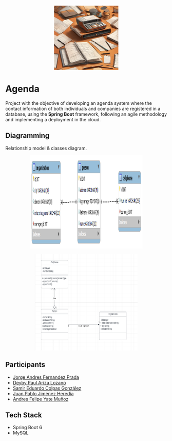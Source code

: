 [Agenda logo]: #
<p align="center">
  <img src="/img/agenda-logo.png" alt="Agenda logo" width="200" height="200"/>
</p>

# Agenda

Project with the objective of developing an agenda system where the contact information of both individuals and companies are registered in a database, using the **Spring Boot** framework, following an agile methodology and implementing a deployment in the cloud.

## Diagramming

Relationship model & classes diagram.

<p align="center">
  <img src="/img/agenda-rm.png" alt="Agenda logo" width="350" height="290"/>
</p>

<p align="center">
  <img src="/img/agenda-diagram-class.png" alt="Agenda logo" width="320" height="300"/>
</p>

## Participants

- [Jorge Andres Fernandez Prada](www.linkedin.com/in/jorge-andres-fernandez-prada-712b212b0)
- [Deyby Paul Ariza Lozano](https://www.linkedin.com/in/deyby-ariza-4667731aa/)
- [Samir Eduardo Colpas González](https://www.linkedin.com/in/samir-colpas-dev/)
- [Juan Pablo Jiménez Heredia](https://www.linkedin.com/in/juan-pablo-jimenez-h/)
- [Andres Felipe Yate Muñoz](https://co.linkedin.com/in/andres-felipe-yate-munoz-a177252a9)


## Tech Stack

- Spring Boot 6
- MySQL




